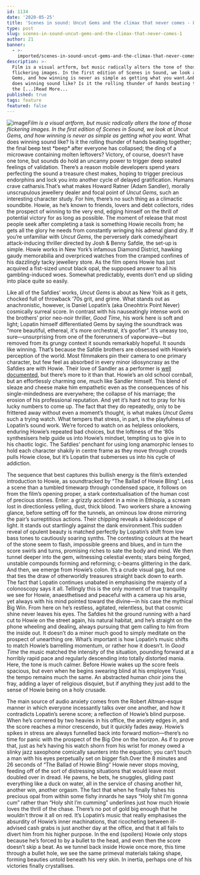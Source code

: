 ```yaml
---
id: 1134
date: '2020-05-25'
title: 'Scenes in sound: Uncut Gems and the climax that never comes - Loose Lips'
type: post
slug: scenes-in-sound-uncut-gems-and-the-climax-that-never-comes-1
author: 21
banner:
  - >-
    imported/scenes-in-sound-uncut-gems-and-the-climax-that-never-comes-1/image1134.jpeg
description: >-
  Film is a visual artform, but music radically alters the tone of those
  flickering images. In the first edition of Scenes in Sound, we look at Uncut
  Gems, and how winning is never as simple as getting what you want.&nbsp; What
  does winning sound like? Is it the rolling thunder of hands beating together;
  the [...]Read More...
published: true
tags: feature
featured: false
---
```

![image](../imported/scenes-in-sound-uncut-gems-and-the-climax-that-never-comes-1/image1134.jpeg)_Film is a visual artform, but music radically alters the tone of those flickering images. In the first edition of Scenes in Sound, we look at Uncut Gems, and how winning is never as simple as getting what you want._ What does winning sound like? Is it the rolling thunder of hands beating together; the final beep test \*beep\* after everyone has collapsed; the ding of a microwave containing molten leftovers? Victory, of course, doesn’t have one tone, but sounds do hold an uncanny power to trigger deep seated feelings of validation. There’s a reason mobile developers spend years perfecting the sound a treasure chest makes, hoping to trigger precious endorphins and lock you into another cycle of delayed gratification. Humans crave catharsis.That’s what makes Howard Ratner (Adam Sandler), morally unscrupulous jewellery dealer and focal point of _Uncut Gems_, such an interesting character study. For him, there’s no such thing as a climactic soundbite. Howie, as he’s known to friends, lovers and debt collectors, rides the prospect of winning to the very end, edging himself on the thrill of potential victory for as long as possible. The moment of release that most people seek after completing a task is something Howie recoils from; he gets all the glory he needs from constantly wringing his adrenal gland dry. If you’re unfamiliar with _Uncut Gems_, the perversely dark comedy/heart attack-inducing thriller directed by Josh & Benny Safdie, the set-up is simple. Howie works in New York’s infamous Diamond District, hawking gaudy memorabilia and overpriced watches from the cramped confines of his dazzlingly tacky jewellery store. As the film opens Howie has just acquired a fist-sized uncut black opal, the supposed answer to all his gambling-induced woes. Somewhat predictably, events don’t end up sliding into place quite so easily. 

Like all of the Safdies’ works, _Uncut Gems_ is about as New Yoik as it gets, chocked full of throwback ‘70s grit, and grime. What stands out as anachronistic, however, is Daniel Lopatin’s (aka Oneohtrix Point Never) cosmically surreal score. In contrast with his nauseatingly intense work on the brothers’ prior neo-noir thriller, _Good Time_, his work here is soft and light; Lopatin himself differentiated Gems by saying the soundtrack was “more beautiful, ethereal, it's more orchestral, it’s goofier”. It’s uneasy too, sure—unsurprising from one of the forerunners of vaporwave—but removed from its grungy context it sounds remarkably hopeful. It sounds like winning. That’s because the Safdie brothers are obsessed with Howie’s perception of the world. Most filmmakers pin their camera to one primary character, but few feel as absorbed in every minor idiosyncrasy as the Safdies are with Howie. Their love of Sandler as a performer is [well documented](https://film.avclub.com/the-safdie-brothers-on-uncut-gems-and-how-they-convince-1840556292), but there’s more to it than that. Howie’s an old school cornball, but an effortlessly charming one, much like Sandler himself. This blend of sleaze and cheese make him empathetic even as the consequences of his single-mindedness are everywhere; the collapse of his marriage; the erosion of his professional reputation. And yet it’s hard not to pray for his lucky numbers to come up. The fact that they do repeatedly, only to be frittered away without even a moment’s thought, is what makes _Uncut Gems_  
such a trying watch. What tempers that stress, in part, is the playfulness of Lopatin’s sound work. We’re forced to watch on as helpless onlookers, enduring Howie’s repeated bad choices, but the loftiness of the ‘80s synthesisers help guide us into Howie’s mindset, tempting us to give in to his chaotic logic. The Safdies’ penchant for using long anamorphic lenses to hold each character shakily in centre frame as they move through crowds pulls Howie close, but it’s Lopatin that submerses us into his cycle of addiction. 

The sequence that best captures this bullish energy is the film’s extended introduction to Howie, as soundtracked by “The Ballad of Howie Bling”. Less a scene than a tumbled timewarp through condensed space, it follows on from the film’s opening proper, a stark contextualisation of the human cost of precious stones. Enter: a grizzly accident in a mine in Ethiopia, a scream lost in directionless yelling, dust, thick blood. Two workers share a knowing glance, before setting off for the tunnels, an ominous low drone mirroring the pair’s surreptitious actions. Their chipping reveals a kaleidoscope of light. It stands out startlingly against the dank environment.This sudden reveal of opulent beauty is matched perfectly by Lopatin’s shift from low bass tones to cautiously soaring synths. The contesting colours at the heart of the stone seem to flash, impossible greens and blues, and in turn the score swirls and turns, promising riches to sate the body and mind. We then tunnel deeper into the gem, witnessing celestial events; stars being forged, unstable compounds forming and reforming; c-beams glittering in the dark. And then, we emerge from Howie’s colon. It’s a crude visual gag, but one that ties the draw of otherworldly treasures straight back down to earth. The fact that Lopatin continues unabated in emphasising the majesty of a colonoscopy says it all. Tellingly this is the only moment of true tranquility we see for Howie, anaesthetised and peaceful with a camera up his arse, yet always with his mind pointed toward the divine—in his case the mythical Big Win. From here on he’s restless, agitated, relentless, but that cosmic shine never leaves his eyes. The Safdies hit the ground running with a hard cut to Howie on the street again, his natural habitat, and he’s straight on the phone wheeling and dealing, always pursuing that gem calling to him from the inside out. It doesn’t do a miner much good to simply meditate on the prospect of unearthing ore. What’s important is how Lopatin’s music shifts to match Howie’s barrelling momentum, or rather how it doesn’t. In _Good Time_ the music matched the intensity of the situation, pounding forward at a horribly rapid pace and regularly descending into totally distorted mania. Here, the tone is much calmer. Before Howie wakes up the score feels spacious, but even when he begins swearing blind at his employee Yussi, the tempo remains much the same. An abstracted human choir joins the fray, adding a layer of religious disquiet, but if anything they just add to the sense of Howie being on a holy crusade. 

The main source of audio anxiety comes from the Robert Altman-esque manner in which everyone incessantly talks over one another, and how it contradicts Lopatin’s serene score; a reflection of Howie’s blind purpose. When he’s cornered by two heavies in his office, the anxiety edges in, and the score reaches a minor crescendo, but it quickly fades away. Howie’s spikes in stress are always funnelled back into forward motion—there’s no time for panic with the prospect of the Big One on the horizon. As if to prove that, just as he’s having his watch shorn from his wrist for money owed a slinky jazz saxophone comically saunters into the equation; you can’t touch a man with his eyes perpetually set on bigger fish.Over the 8 minutes and 26 seconds of “The Ballad of Howie Bling” Howie never stops moving, feeding off of the sort of distressing situations that would leave most doubled over in dread. He pawns, he bets, he snuggles, gliding past everything like a duck on water, all in the service of chasing another hit, another win, another orgasm. The fact that when he finally fishes his precious opal from within some fishy innards he says “Holy shit I’m gonna cum” rather than “Holy shit I’m cumming” underlines just how much Howie loves the thrill of the chase. There’s no pot of gold big enough that he wouldn’t throw it all on red. It’s Lopatin’s music that really emphasises the absurdity of Howie’s inner machinations, that ricocheting between ill-advised cash grabs is just another day at the office, and that it all fails to divert him from his higher purpose. In the end (spoilers) Howie only stops because he’s forced to by a bullet to the head, and even then the score doesn’t skip a beat. As we tunnel back inside Howie once more, this time through a bullet hole, we see the same primeval materials taking shape, forming beauties untold beneath his very skin. In inertia, perhaps one of his victories finally crystallises.